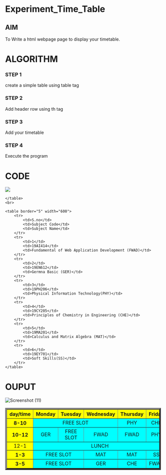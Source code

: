 # Experiment_Time_Table

## AIM
To Write a html webpage page to display your timetable.

# ALGORITHM
### STEP 1
create a simple table using table tag
### STEP 2
Add header row using th tag
### STEP 3
Add your timetable
### STEP 4
Execute the program

# CODE
<!DOCTYPE html>
<html>
<head>
    <title> "timetable" </title>
</head>
<img src="logo.png">
<body>
    <table border="5" width="600">
        <tr>
            <th bgcolor="yellow" >day/time</th>
            <th bgcolor="yellow" >Monday</th>
            <th bgcolor="yellow" >Tuesday</th>
            <th bgcolor="yellow" >Wednesday</th>
            <th bgcolor="yellow">Thursday</th>
            <th bgcolor="yellow">Friday</th>
        </tr>
        <tr>
            <th align="center" bgcolor="yellow">8-10</th>
            <td align="center" bgcolor="cyan" colspan="3">FREE SLOT</td>
            <td align="center" bgcolor="cyan">PHY</td>
            <td align="center" bgcolor="cyan">CHE</td>
        </tr>
        <tr>
            <th align="center" bgcolor="yellow">10-12</th>
            <td align="center" bgcolor="cyan">GER</td>
            <td align="center" bgcolor="cyan">FREE SLOT</td>
            <td align="center" bgcolor="cyan">FWAD</td>
            <td align="center" bgcolor="cyan">FWAD</td>
            <td align="center" bgcolor="cyan">PHY</td>
        </tr>
        <tr>
            <td align="center" bgcolor="yellow">12-1</td>
            <td align="center" bgcolor="cyan" colspan="5">LUNCH</td>
        </tr>
        <tr>
            <th align="center" bgcolor="yellow">1-3</td>
            <td colspan="2" align="center" bgcolor="cyan">FREE SLOT</td>
            <td align="center" bgcolor="cyan">MAT</td>
            <td align="center" bgcolor="cyan">MAT</td>
            <td align="center" bgcolor="cyan">SS</td>
        </tr>
        <tr>
            <th align="center" bgcolor="yellow">3-5</th>
            <td colspan="2" align="center" bgcolor="cyan">FREE SLOT</td>
            <td align="center" bgcolor="cyan">GER</td>
            <td align="center" bgcolor="cyan">CHE</td>
            <td align="center" bgcolor="cyan">FWAD</td>
        </tr>

    </table>
    <br>

    <table border="5" width="600">
        <tr>
            <td>S.no</td>
            <td>Subject Code</td>    
            <td>Subject Name</td>    
        </tr>
        <tr>
            <td>1</td>
            <td>19AI414</td>
            <td>Fundamental of Web Application Development (FWAD)</td>
        </tr>
        <tr>
            <td>2</td>
            <td>19EN612</td>
            <td>Germna Basic (GER)</td>
        </tr>
        <tr>
            <td>3</td>
            <td>19PH206</td>
            <td>Physical Information Technology(PHY)</td>
        </tr>
        <tr>
            <td>4</td>
            <td>19CY205</td>
            <td>Principles of Chemistry in Engineering (CHE)</td>
        </tr>
        <tr>
            <td>5</td>
            <td>19MA201</td>
            <td>Calculus and Matrix Algebra (MAT)</td>
        </tr>
        <tr>
            <td>6</td>
            <td>19EY701</td>
            <td>Soft Skills(SS)</td>
        </tr>
    </table>
</body>
</html>


# OUPUT
![Screenshot (11)](https://github.com/Yuvan291205/timetable/assets/138849170/97e9bd8c-1a58-4dc7-984e-a7501b98e055)

